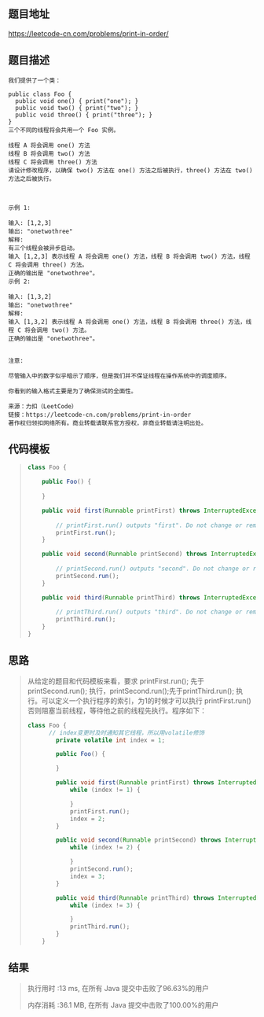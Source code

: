 
## 题目地址
https://leetcode-cn.com/problems/print-in-order/

## 题目描述
```
我们提供了一个类：

public class Foo {
  public void one() { print("one"); }
  public void two() { print("two"); }
  public void three() { print("three"); }
}
三个不同的线程将会共用一个 Foo 实例。

线程 A 将会调用 one() 方法
线程 B 将会调用 two() 方法
线程 C 将会调用 three() 方法
请设计修改程序，以确保 two() 方法在 one() 方法之后被执行，three() 方法在 two() 方法之后被执行。

 

示例 1:

输入: [1,2,3]
输出: "onetwothree"
解释: 
有三个线程会被异步启动。
输入 [1,2,3] 表示线程 A 将会调用 one() 方法，线程 B 将会调用 two() 方法，线程 C 将会调用 three() 方法。
正确的输出是 "onetwothree"。
示例 2:

输入: [1,3,2]
输出: "onetwothree"
解释: 
输入 [1,3,2] 表示线程 A 将会调用 one() 方法，线程 B 将会调用 three() 方法，线程 C 将会调用 two() 方法。
正确的输出是 "onetwothree"。
 

注意:

尽管输入中的数字似乎暗示了顺序，但是我们并不保证线程在操作系统中的调度顺序。

你看到的输入格式主要是为了确保测试的全面性。

来源：力扣（LeetCode）
链接：https://leetcode-cn.com/problems/print-in-order
著作权归领扣网络所有。商业转载请联系官方授权，非商业转载请注明出处。
```

## 代码模板

> ```java
> class Foo {
> 
>     public Foo() {
>         
>     }
> 
>     public void first(Runnable printFirst) throws InterruptedException {
>         
>         // printFirst.run() outputs "first". Do not change or remove this line.
>         printFirst.run();
>     }
> 
>     public void second(Runnable printSecond) throws InterruptedException {
>         
>         // printSecond.run() outputs "second". Do not change or remove this line.
>         printSecond.run();
>     }
> 
>     public void third(Runnable printThird) throws InterruptedException {
>         
>         // printThird.run() outputs "third". Do not change or remove this line.
>         printThird.run();
>     }
> }
> ```
>
> 

## 思路

> 从给定的题目和代码模板来看，要求 printFirst.run(); 先于 printSecond.run(); 执行，printSecond.run();先于printThird.run(); 执行。可以定义一个执行程序的索引，为1的时候才可以执行 printFirst.run() 否则阻塞当前线程，等待他之前的线程先执行。程序如下：
>
> ```java
> class Foo {
>     	// index变更时及时通知其它线程，所以用volatile修饰
>         private volatile int index = 1;
> 
>         public Foo() {
> 
>         }
> 
>         public void first(Runnable printFirst) throws InterruptedException {
>             while (index != 1) {
> 
>             }
>             printFirst.run();
>             index = 2;
>         }
> 
>         public void second(Runnable printSecond) throws InterruptedException {
>             while (index != 2) {
> 
>             }
>             printSecond.run();
>             index = 3;
>         }
> 
>         public void third(Runnable printThird) throws InterruptedException {
>             while (index != 3) {
> 
>             }
>             printThird.run();
>         }
>     }
> ```
>
> 

## 结果

> 执行用时 :13 ms, 在所有 Java 提交中击败了96.63%的用户
>
> 内存消耗 :36.1 MB, 在所有 Java 提交中击败了100.00%的用户